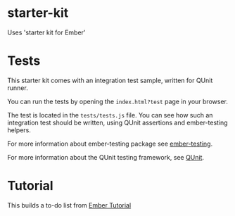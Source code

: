 starter-kit
===========

Uses 'starter kit for Ember'


Tests
=====

This starter kit comes with an integration test sample, written for QUnit runner. 

You can run the tests by opening the `index.html?test` page in your browser.

The test is located in the `tests/tests.js` file. You can see how such an 
integration test should be written, using QUnit assertions and ember-testing helpers.

For more information about ember-testing package see [ember-testing](http://emberjs.com/guides/testing/integration/).

For more information about the QUnit testing framework, see [QUnit](http://qunitjs.com/).

Tutorial
====

This builds a to-do list from [Ember Tutorial](http://guides.emberjs.com/v1.10.0/getting-started/planning-the-application/)
